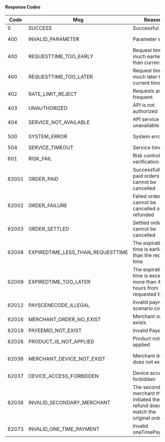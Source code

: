 #### Response Codes <span id="response code"> </span>

| Code  | Msg                               | Reason                                                                             | Solution                               |
| ----- | --------------------------------- | ---------------------------------------------------------------------------------- | -------------------------------------- |
| 0     | SUCCESS                           | Successful                                                                         |                                        |
| 400   | INVALID_PARAMETER                 | Parameter error                                                                    | Adjust the request parameters          |
| 400   | REQUESTTIME_TOO_EARLY             | Request time is much earlier than current time                                     | Adjust request time                    |
| 400   | REQUESTTIME_TOO_LATER             | Request time is much later than current time                                       | Adjust request time                    |
| 402   | RATE_LIMIT_REJECT                 | Requests are too frequent                                                          | Reduce request frequency               |
| 403   | UNAUTHORIZED                      | API is not authorized                                                              | Contact Botim Money                          |
| 404   | SERVICE_NOT_AVAILABLE             | API service is unavailable                                                         | Contact Botim Money                          |
| 500   | SYSTEM_ERROR                      | System error                                                                       | Contact Botim Money and try again later      |
| 504   | SERVICE_TIMEOUT                   | Service timeout                                                                    | Try again later                        |
| 601   | RISK_FAIL                         | Risk control verification failed                                                   | Please adjust the business             |
| 62001 | ORDER_PAID                        | Successfully paid orders cannot be cancelled                                       | Adjust the merchant order number       |
| 62002 | ORDER_FAILURE                     | Failed orders cannot be cancelled or refunded                                      | Adjust the merchant order number       |
| 62003 | ORDER_SETTLED                     | Settled order cannot be cancelled                                                  | Adjust the merchant order number       |
| 62008 | EXPIREDTIME_LESS_THAN_REQUESTTIME | The expiration time is earlier than the request time                               | Adjust the expiration time             |
| 62009 | EXPIREDTIME_TOO_LATER             | The expiration time is exceeded more than 48 hours from the requested time         | Adjust the expiration time             |
| 62012 | PAYSCENECODE_ILLEGAL              | Invalid payment scenario code                                                      | Adjust the payment scenario code       |
| 62016 | MERCHANT_ORDER_NO_EXIST           | Merchant order exists                                                              | Adjust merchant request number          |
| 62019 | PAYEEMID_NOT_EXIST                | Invalid PayeeMid                                                                   | Adjust payeeMid                        |
| 62026 | PRODUCT_IS_NOT_APPLIED            | Product not applied                                                                | Apply for product first                |
| 62036 | MERCHANT_DEVICE_NOT_EXIST         | Merchant device does not exist                                                     | Adjust secondaryMerchantId or deviceId |
| 62037 | DEVICE_ACCESS_FORBIDDEN           | Device access forbidden                                                            | Adjust device status                   |
| 62038 | INVALID_SECONDARY_MERCHANT        | The secondary merchant that initiated the refund does not match the original order | Adjust secondarymerchantId             |
| 62073 | INVALID_ONE_TIME_PAYMENT          | Invalid oneTimePayment                                                             | Adjust request parameters              |

